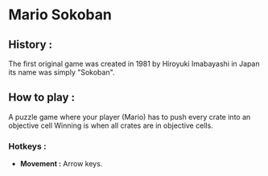 # Mario Sokoban
## History :
The first original game was created in 1981 by Hiroyuki Imabayashi in Japan its name was simply "Sokoban".
## How to play :
A puzzle game where your player (Mario) has to push every crate into an objective cell
Winning is when all crates are in objective cells.
### Hotkeys :
* **Movement :** Arrow keys.
 
